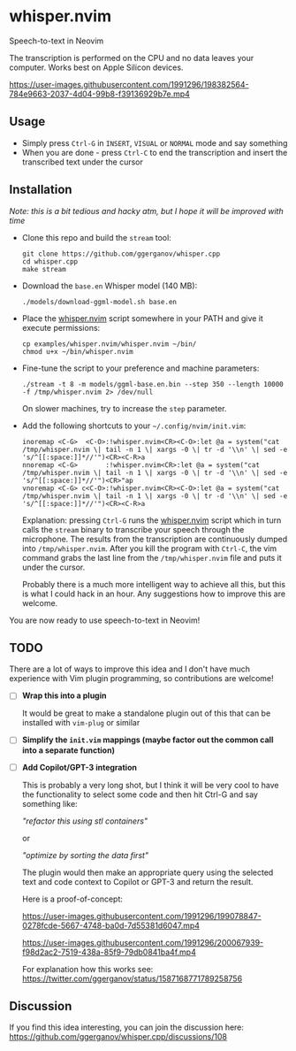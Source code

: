 # whisper.nvim

Speech-to-text in Neovim

The transcription is performed on the CPU and no data leaves your computer. Works best on Apple Silicon devices.

https://user-images.githubusercontent.com/1991296/198382564-784e9663-2037-4d04-99b8-f39136929b7e.mp4

## Usage

- Simply press `Ctrl-G` in `INSERT`, `VISUAL` or `NORMAL` mode and say something
- When you are done - press `Ctrl-C` to end the transcription and insert the transcribed text under the cursor

## Installation

*Note: this is a bit tedious and hacky atm, but I hope it will be improved with time*

- Clone this repo and build the `stream` tool:

  ```
  git clone https://github.com/ggerganov/whisper.cpp
  cd whisper.cpp
  make stream
  ```

- Download the `base.en` Whisper model (140 MB):

  ```
  ./models/download-ggml-model.sh base.en
  ```

- Place the [whisper.nvim](whisper.nvim) script somewhere in your PATH and give it execute permissions:

  ```
  cp examples/whisper.nvim/whisper.nvim ~/bin/
  chmod u+x ~/bin/whisper.nvim
  ```

- Fine-tune the script to your preference and machine parameters:

  ```
  ./stream -t 8 -m models/ggml-base.en.bin --step 350 --length 10000 -f /tmp/whisper.nvim 2> /dev/null
  ```

  On slower machines, try to increase the `step` parameter.

- Add the following shortcuts to your `~/.config/nvim/init.vim`:

  ```
  inoremap <C-G>  <C-O>:!whisper.nvim<CR><C-O>:let @a = system("cat /tmp/whisper.nvim \| tail -n 1 \| xargs -0 \| tr -d '\\n' \| sed -e 's/^[[:space:]]*//'")<CR><C-R>a
  nnoremap <C-G>       :!whisper.nvim<CR>:let @a = system("cat /tmp/whisper.nvim \| tail -n 1 \| xargs -0 \| tr -d '\\n' \| sed -e 's/^[[:space:]]*//'")<CR>"ap
  vnoremap <C-G> c<C-O>:!whisper.nvim<CR><C-O>:let @a = system("cat /tmp/whisper.nvim \| tail -n 1 \| xargs -0 \| tr -d '\\n' \| sed -e 's/^[[:space:]]*//'")<CR><C-R>a
  ```
  
  Explanation: pressing `Ctrl-G` runs the [whisper.nvim](whisper.nvim) script which in turn calls the `stream` binary to transcribe your speech through the microphone. The results from the transcription are continuously dumped into `/tmp/whisper.nvim`. After you kill the program with `Ctrl-C`, the vim command grabs the last line from the `/tmp/whisper.nvim` file and puts it under the cursor.
  
  Probably there is a much more intelligent way to achieve all this, but this is what I could hack in an hour. Any suggestions how to improve this are welcome.
  
You are now ready to use speech-to-text in Neovim!

## TODO

There are a lot of ways to improve this idea and I don't have much experience with Vim plugin programming, so contributions are welcome! 

- [ ] **Wrap this into a plugin**
  
  It would be great to make a standalone plugin out of this that can be installed with `vim-plug` or similar
  
- [ ] **Simplify the `init.vim` mappings (maybe factor out the common call into a separate function)**
- [ ] **Add Copilot/GPT-3 integration**

  This is probably a very long shot, but I think it will be very cool to have the functionality to select some code and then hit Ctrl-G and say something like:
  
  *"refactor this using stl containers"*
  
  or
  
  *"optimize by sorting the data first"*
  
  The plugin would then make an appropriate query using the selected text and code context to Copilot or GPT-3 and return the result.
  
  Here is a proof-of-concept:
  
  https://user-images.githubusercontent.com/1991296/199078847-0278fcde-5667-4748-ba0d-7d55381d6047.mp4
    
  https://user-images.githubusercontent.com/1991296/200067939-f98d2ac2-7519-438a-85f9-79db0841ba4f.mp4
  
  For explanation how this works see: https://twitter.com/ggerganov/status/1587168771789258756

## Discussion

If you find this idea interesting, you can join the discussion here: https://github.com/ggerganov/whisper.cpp/discussions/108
